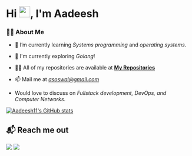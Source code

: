 <h1 align="left">Hi <img src="https://raw.githubusercontent.com/MartinHeinz/MartinHeinz/master/wave.gif" width="30px">, I'm Aadeesh</h1>

### 🙋‍♂️ About Me

- 🌱 I’m currently learning *Systems programming* and *operating systems*.

- 🌱 I'm currently exploring *Golang*!

- 👨‍💻 All of my repositories are available at **[My Repositories](https://github.com/Aadeesh11?tab=repositories)**

- 📫 Mail me at *asoswal@gmail.com*

- Would love to discuss on *Fullstack development, DevOps, and Computer Networks*.

[![Aadeesh11's GitHub stats](https://github-readme-stats.vercel.app/api?username=Aadeesh11&theme=onedark&show_icons=true&count_private=true)](https://github.com/anuraghazra/github-readme-stats)

## 📬 Reach me out
<p align="left">
<a href = "https://www.linkedin.com/in/aadeesh-oswal-b422941b9/"><img src="https://img.icons8.com/fluent/48/000000/linkedin.png"/></a>
<a href = "https://www.instagram.com/aadeesh_oswal/"><img src="https://img.icons8.com/fluent/48/000000/instagram-new.png"/></a>
</p>
